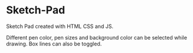 # Sketch-Pad

Sketch Pad created with HTML CSS and JS.

Different pen color, pen sizes and background color can be selected while drawing.
Box lines can also be toggled.

